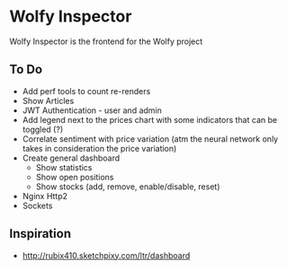 # Wolfy Inspector
Wolfy Inspector is the frontend for the Wolfy project

## To Do
* Add perf tools to count re-renders
* Show Articles
* JWT Authentication - user and admin
* Add legend next to the prices chart with some indicators that can be toggled (?)
* Correlate sentiment with price variation (atm the neural network only takes in consideration the price variation)
* Create general dashboard
    * Show statistics
    * Show open positions
    * Show stocks (add, remove, enable/disable, reset)
* Nginx Http2
* Sockets

## Inspiration
* http://rubix410.sketchpixy.com/ltr/dashboard
